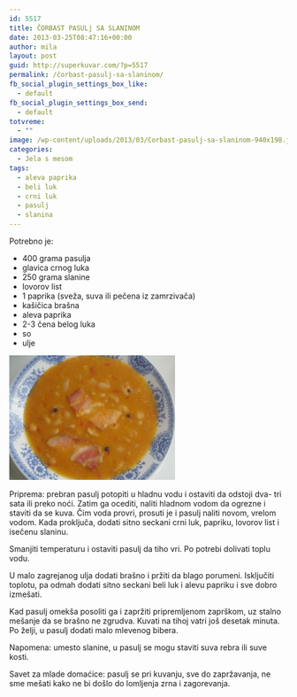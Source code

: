 ```yaml
---
id: 5517
title: ČORBAST PASULj SA SLANINOM
date: 2013-03-25T08:47:16+00:00
author: mila
layout: post
guid: http://superkuvar.com/?p=5517
permalink: /čorbast-pasulj-sa-slaninom/
fb_social_plugin_settings_box_like:
  - default
fb_social_plugin_settings_box_send:
  - default
totvreme:
  - ""
image: /wp-content/uploads/2013/03/Corbast-pasulj-sa-slaninom-940x198.jpg
categories:
  - Jela s mesom
tags:
  - aleva paprika
  - beli luk
  - crni luk
  - pasulj
  - slanina
---
```

Potrebno je:

  * 400 grama pasulja
  * glavica crnog luka
  * 250 grama slanine
  * lovorov list
  * 1 paprika (sveža, suva ili pečena iz zamrzivača)
  * kašičica brašna
  * aleva paprika
  * 2-3 čena belog luka
  * so
  * ulje

<img class="alignnone size-medium wp-image-5518" src="/wp-content/uploads/2013/03/Corbast-pasulj-sa-slaninom-300x225.jpg" alt="Corbast pasulj sa slaninom" width="300" height="225" /> 

Priprema: prebran pasulj potopiti u hladnu vodu i ostaviti da odstoji dva- tri sata ili preko noći. Zatim ga ocediti, naliti hladnom vodom da ogrezne i staviti da se kuva. Čim voda provri, prosuti je i pasulj naliti novom, vrelom vodom. Kada proključa, dodati sitno seckani crni luk, papriku, lovorov list i isečenu slaninu.

Smanjiti temperaturu i ostaviti pasulj da tiho vri. Po potrebi dolivati toplu vodu.

U malo zagrejanog ulja dodati brašno i pržiti da blago porumeni. Isključiti toplotu, pa odmah dodati sitno seckani beli luk i alevu papriku i sve dobro izmešati.

Kad pasulj omekša posoliti ga i zapržiti pripremljenom zaprškom, uz stalno mešanje da se brašno ne zgrudva. Kuvati na tihoj vatri još desetak minuta. Po želji, u pasulj dodati malo mlevenog bibera.

Napomena: umesto slanine, u pasulj se mogu staviti suva rebra ili suve kosti.

Savet za mlade domaćice: pasulj se pri kuvanju, sve do zapržavanja, ne sme mešati kako ne bi došlo do lomljenja zrna i zagorevanja.